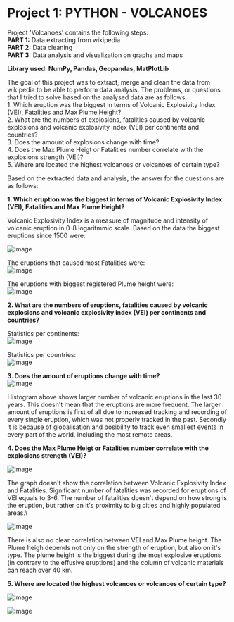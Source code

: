 # Project 1: PYTHON - VOLCANOES

Project 'Volcanoes' contains the following steps:\
**PART 1:** Data extracting from wikipedia\
**PART 2:** Data cleaning\
**PART 3:** Data analysis and visualization on graphs and maps

**Library used: NumPy, Pandas, Geopandas, MatPlotLib**

The goal of this project was to extract, merge and clean the data from wikipedia to be able to perform data analysis. The problems, or questions that I tried to solve based on the analysed data are as follows:\
	1. Which eruption was the biggest in terms of Volcanic Explosivity Index (VEI), Fatalities and Max Plume Height?\
	2. What are the numbers of explosions, fatalities caused by volcanic explosions and volcanic explosivity index (VEI) per continents and countries?\
	3. Does the amount of explosions change with time?\
	4. Does the Max Plume Heigt or Fatalities number correlate with the explosions strength (VEI)?\
	5. Where are located the highest volcanoes or volcanoes of certain type?

Based on the extracted data and analysis, the answer for the questions are as follows:


**1. Which eruption was the biggest in terms of Volcanic Explosivity Index (VEI), Fatalities and Max Plume Height?**
	
Volcanic Explosivity Index is a measure of magnitude and intensity of volcanic eruption in 0-8 logaritmmic scale. Based on the data the biggest eruptions since 1500 were: 

![image](https://user-images.githubusercontent.com/96730074/197043397-9eb4cf02-b45a-498b-9faf-14f55823e159.png)


The eruptions that caused most Fatalities were:\
![image](https://user-images.githubusercontent.com/96730074/197050964-d4fd0dec-b466-4e3f-8272-894eac058e94.png)



The eruptions with biggest registered Plume height were:\
![image](https://user-images.githubusercontent.com/96730074/197044007-7028115f-2a0c-4928-b8c7-0f9beb0d8e3f.png)

**2. What are the numbers of eruptions, fatalities caused by volcanic explosions and volcanic explosivity index (VEI) per continents and countries?**

Statistics per continents:\
![image](https://user-images.githubusercontent.com/96730074/197044243-c2aca8e3-d12a-48a9-a9a1-5fbbe40042b0.png)


Statistics per countries:\
![image](https://user-images.githubusercontent.com/96730074/197044404-d2748a3d-a17f-4ef2-8724-66cc0e09209d.png)

**3. Does the amount of eruptions change with time?**\
![image](https://user-images.githubusercontent.com/96730074/197045717-1725feea-497f-40a8-a144-f81efa8ccf9f.png)

Histogram above shows larger number of volcanic eruptions in the last 30 years. This doesn't mean that the eruptions are more frequent. 
The larger amount of eruptions is first of all due to increased tracking and recording of every single eruption, which was not properly tracked in the past. Secondly it is because of globalisation and posibility to track even smallest events in every part of the world, including the most remote areas.

**4. Does the Max Plume Heigt or Fatalities number correlate with the explosions strength (VEI)?**


![image](https://user-images.githubusercontent.com/96730074/197048530-8ddf736c-25e8-47d1-a3b8-751bdc5c62bb.png)


The graph doesn't show the correlation between Volcanic Explosivity Index and Fatalities. Significant number of fatalities was recorded for eruptions of VEI equals to 3-6. The number of fatalities doesn't depend on how strong is the eruption, but rather on it's proximity to big cities and highly populated areas.\

![image](https://user-images.githubusercontent.com/96730074/197048593-ecf2d89c-4e97-4316-91ec-9833316bdc55.png)

There is also no clear correlation between VEI and Max Plume height. The Plume heigh depends not only on the strength of eruption, but also on it's type. The plume height is the biggest during the most explosive eruptions (in contrary to the effusive eruptions) and the column of volcanic materials can reach over 40 km.


**5. Where are located the highest volcanoes or volcanoes of certain type?**

![image](https://user-images.githubusercontent.com/96730074/197048646-2da98575-6ab2-43c8-ab82-31f4734f13a6.png)

![image](https://user-images.githubusercontent.com/96730074/197048672-83d3c54d-427d-429a-b016-ad69fd59b158.png)


